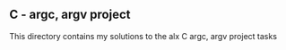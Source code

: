 ## C - argc, argv project

This directory contains my solutions to the alx C argc, argv project tasks
